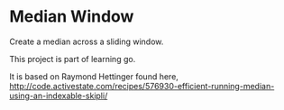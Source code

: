 # Median Window
Create a median across a sliding window.

This project is part of learning go.

It is based on Raymond Hettinger found here,
http://code.activestate.com/recipes/576930-efficient-running-median-using-an-indexable-skipli/

